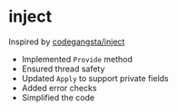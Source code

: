 # inject

Inspired by [codegangsta/inject](https://github.com/codegangsta/inject)

- Implemented `Provide` method
- Ensured thread safety
- Updated `Apply` to support private fields
- Added error checks
- Simplified the code
